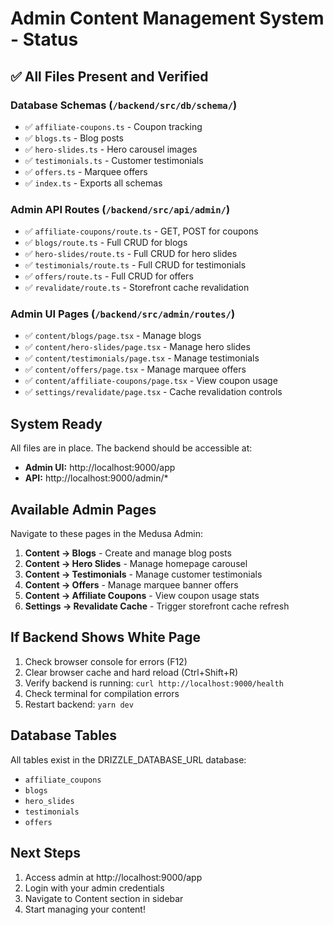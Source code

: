# Admin Content Management System - Status

## ✅ All Files Present and Verified

### Database Schemas (`/backend/src/db/schema/`)
- ✅ `affiliate-coupons.ts` - Coupon tracking
- ✅ `blogs.ts` - Blog posts
- ✅ `hero-slides.ts` - Hero carousel images
- ✅ `testimonials.ts` - Customer testimonials
- ✅ `offers.ts` - Marquee offers
- ✅ `index.ts` - Exports all schemas

### Admin API Routes (`/backend/src/api/admin/`)
- ✅ `affiliate-coupons/route.ts` - GET, POST for coupons
- ✅ `blogs/route.ts` - Full CRUD for blogs
- ✅ `hero-slides/route.ts` - Full CRUD for hero slides
- ✅ `testimonials/route.ts` - Full CRUD for testimonials
- ✅ `offers/route.ts` - Full CRUD for offers
- ✅ `revalidate/route.ts` - Storefront cache revalidation

### Admin UI Pages (`/backend/src/admin/routes/`)
- ✅ `content/blogs/page.tsx` - Manage blogs
- ✅ `content/hero-slides/page.tsx` - Manage hero slides
- ✅ `content/testimonials/page.tsx` - Manage testimonials
- ✅ `content/offers/page.tsx` - Manage marquee offers
- ✅ `content/affiliate-coupons/page.tsx` - View coupon usage
- ✅ `settings/revalidate/page.tsx` - Cache revalidation controls

## System Ready

All files are in place. The backend should be accessible at:
- **Admin UI:** http://localhost:9000/app
- **API:** http://localhost:9000/admin/*

## Available Admin Pages

Navigate to these pages in the Medusa Admin:

1. **Content → Blogs** - Create and manage blog posts
2. **Content → Hero Slides** - Manage homepage carousel
3. **Content → Testimonials** - Manage customer testimonials
4. **Content → Offers** - Manage marquee banner offers
5. **Content → Affiliate Coupons** - View coupon usage stats
6. **Settings → Revalidate Cache** - Trigger storefront cache refresh

## If Backend Shows White Page

1. Check browser console for errors (F12)
2. Clear browser cache and hard reload (Ctrl+Shift+R)
3. Verify backend is running: `curl http://localhost:9000/health`
4. Check terminal for compilation errors
5. Restart backend: `yarn dev`

## Database Tables

All tables exist in the DRIZZLE_DATABASE_URL database:
- `affiliate_coupons`
- `blogs`
- `hero_slides`
- `testimonials`
- `offers`

## Next Steps

1. Access admin at http://localhost:9000/app
2. Login with your admin credentials
3. Navigate to Content section in sidebar
4. Start managing your content!
